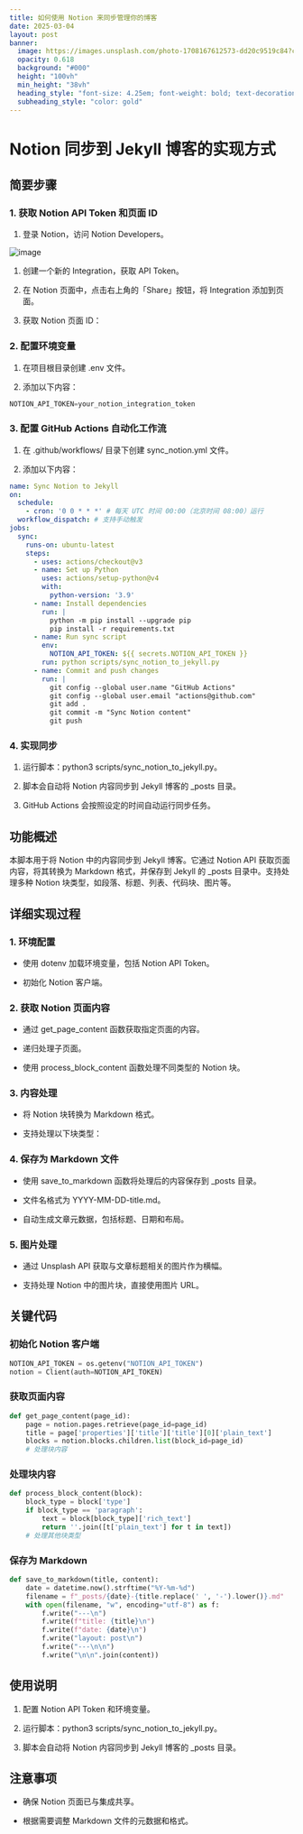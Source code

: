 ```yaml
---
title: 如何使用 Notion 来同步管理你的博客
date: 2025-03-04
layout: post
banner:
  image: https://images.unsplash.com/photo-1708167612573-dd20c9519c84?crop=entropy&cs=tinysrgb&fit=max&fm=jpg&ixid=M3w2OTIwMzJ8MHwxfHJhbmRvbXx8fHx8fHx8fDE3NDEwNTY4OTB8&ixlib=rb-4.0.3&q=80&w=1080
  opacity: 0.618
  background: "#000"
  height: "100vh"
  min_height: "38vh"
  heading_style: "font-size: 4.25em; font-weight: bold; text-decoration: underline"
  subheading_style: "color: gold"
---
```


# Notion 同步到 Jekyll 博客的实现方式

## 简要步骤

### 1. 获取 Notion API Token 和页面 ID

1. 登录 Notion，访问 Notion Developers。

![image](https://prod-files-secure.s3.us-west-2.amazonaws.com/a7a0cc5a-89b9-4cda-8686-1fba0ca52f40/d19c1afe-dea5-4312-9333-786b0ba83054/image.png?X-Amz-Algorithm=AWS4-HMAC-SHA256&X-Amz-Content-Sha256=UNSIGNED-PAYLOAD&X-Amz-Credential=ASIAZI2LB4665L4SDCMN%2F20250304%2Fus-west-2%2Fs3%2Faws4_request&X-Amz-Date=20250304T025450Z&X-Amz-Expires=3600&X-Amz-Security-Token=IQoJb3JpZ2luX2VjEKj%2F%2F%2F%2F%2F%2F%2F%2F%2F%2FwEaCXVzLXdlc3QtMiJHMEUCIEs5Z1CuVe4xziuM1cstm3GR5gpyEspS8tshw6sgefjrAiEAzgVkBlMKzOi7DMC6kMcxIpAk%2BHEyy4kRW%2F%2FwnG8xleQqiAQI4f%2F%2F%2F%2F%2F%2F%2F%2F%2F%2FARAAGgw2Mzc0MjMxODM4MDUiDM8qfCbJkKgIIE%2FBcyrcA6XJLdjNqi%2FsagCPGmcmxA3Vf%2BYyexrHK06renE50rAtO6x%2BlqQvOdjfpRbcpfywo8glnDHjStCJau4SZzj%2BU0J0qabA787LivQxgpdoB%2B9CzOHT%2B22RFYiyEcPsM2VQzWVISA6ljCNCuzVqNeoRYEIfhhWXoszJQecxNQUsYnQcxoztn2dPf1VUQFSkc8AdVfAK9iYAleh1GxYHkSHI2QuRoBUyKja04iyljcClW1J%2BVkiyeeJfPgNBwSyzwlU34JAWdVfKsciDYVYCaNKM1NxzMr%2BpIL%2FitQPCqVIM1hf02r03O0Ql39sA%2F%2FCVskrGAqD2ojjdpu%2Fh%2BWdy7sv2PshCfAApKs35gH8NJ4%2FoSIqXsxU75sjdFk6t4tdoG6rBSv%2Fi2L48fshWs6r%2BSNEwtiIctuRUMz9NgD3MEGdBn3lWTXjbr0vNyDVH4nbNdzgZ3JeUteP1I4%2FtBk5lIDlgNGTtbpscnUmz3TkucP4vb2SGKSo3yvF4BohwTpseiGHpY%2FHjXJHWEl1ql91h4nAzkqXmWEJLQCimq1I2cYNDAj45dwx4w1ti1XbKrnfOTPOvvVGHmfck7KcTDGobx4PSPJJwnL%2FzCQk3xpX34fGI8y79MSryK1qxtUy8asfdMMv4mL4GOqUBIrGjh7ccRmpLfVLb8QOpK%2FoYHI0Le0kGh4R%2B0e89xfMUpW05Cprp7sVngHAF%2Ftg0moJI7sPW6y%2FX1mtDiiWck%2FoKxCbqi0VzZX6jCWGg2RHkVF3R0I4TcN3%2Btr%2FvHrNuqJd8lSapEmpL3bEWSN2WoSyfYD4fPpBS9cKaElMpWwrYCNR9uw3DfHwqHHz5dtu9vVM0vNTXewfxq%2BeLBc2EfTrrkdnv&X-Amz-Signature=a9aaffdf09b38d0bb2fa9414eabbb4e0bae0ca778628b004f8cd51595c417b91&X-Amz-SignedHeaders=host&x-id=GetObject)

1. 创建一个新的 Integration，获取 API Token。

1. 在 Notion 页面中，点击右上角的「Share」按钮，将 Integration 添加到页面。

1. 获取 Notion 页面 ID：


### 2. 配置环境变量

1. 在项目根目录创建 .env 文件。

1. 添加以下内容：

```javascript
NOTION_API_TOKEN=your_notion_integration_token
```

### 3. 配置 GitHub Actions 自动化工作流

1. 在 .github/workflows/ 目录下创建 sync_notion.yml 文件。

1. 添加以下内容：

```yaml
name: Sync Notion to Jekyll
on:
  schedule:
    - cron: '0 0 * * *' # 每天 UTC 时间 00:00（北京时间 08:00）运行
  workflow_dispatch: # 支持手动触发
jobs:
  sync:
    runs-on: ubuntu-latest
    steps:
      - uses: actions/checkout@v3
      - name: Set up Python
        uses: actions/setup-python@v4
        with:
          python-version: '3.9'
      - name: Install dependencies
        run: |
          python -m pip install --upgrade pip
          pip install -r requirements.txt
      - name: Run sync script
        env:
          NOTION_API_TOKEN: ${{ secrets.NOTION_API_TOKEN }}
        run: python scripts/sync_notion_to_jekyll.py
      - name: Commit and push changes
        run: |
          git config --global user.name "GitHub Actions"
          git config --global user.email "actions@github.com"
          git add .
          git commit -m "Sync Notion content"
          git push
```

### 4. 实现同步

1. 运行脚本：python3 scripts/sync_notion_to_jekyll.py。

1. 脚本会自动将 Notion 内容同步到 Jekyll 博客的 _posts 目录。

1. GitHub Actions 会按照设定的时间自动运行同步任务。

## 功能概述

本脚本用于将 Notion 中的内容同步到 Jekyll 博客。它通过 Notion API 获取页面内容，将其转换为 Markdown 格式，并保存到 Jekyll 的 _posts 目录中。支持处理多种 Notion 块类型，如段落、标题、列表、代码块、图片等。

## 详细实现过程

### 1. 环境配置

- 使用 dotenv 加载环境变量，包括 Notion API Token。

- 初始化 Notion 客户端。

### 2. 获取 Notion 页面内容

- 通过 get_page_content 函数获取指定页面的内容。

- 递归处理子页面。

- 使用 process_block_content 函数处理不同类型的 Notion 块。

### 3. 内容处理

- 将 Notion 块转换为 Markdown 格式。

- 支持处理以下块类型：


### 4. 保存为 Markdown 文件

- 使用 save_to_markdown 函数将处理后的内容保存到 _posts 目录。

- 文件名格式为 YYYY-MM-DD-title.md。

- 自动生成文章元数据，包括标题、日期和布局。

### 5. 图片处理

- 通过 Unsplash API 获取与文章标题相关的图片作为横幅。

- 支持处理 Notion 中的图片块，直接使用图片 URL。

## 关键代码

### 初始化 Notion 客户端

```python
NOTION_API_TOKEN = os.getenv("NOTION_API_TOKEN")
notion = Client(auth=NOTION_API_TOKEN)
```

### 获取页面内容

```python
def get_page_content(page_id):
    page = notion.pages.retrieve(page_id=page_id)
    title = page['properties']['title']['title'][0]['plain_text']
    blocks = notion.blocks.children.list(block_id=page_id)
    # 处理块内容
```

### 处理块内容

```python
def process_block_content(block):
    block_type = block['type']
    if block_type == 'paragraph':
        text = block[block_type]['rich_text']
        return ''.join([t['plain_text'] for t in text])
    # 处理其他块类型
```

### 保存为 Markdown

```python
def save_to_markdown(title, content):
    date = datetime.now().strftime("%Y-%m-%d")
    filename = f"_posts/{date}-{title.replace(' ', '-').lower()}.md"
    with open(filename, "w", encoding="utf-8") as f:
        f.write("---\n")
        f.write(f"title: {title}\n")
        f.write(f"date: {date}\n")
        f.write("layout: post\n")
        f.write("---\n\n")
        f.write("\n\n".join(content))
```

## 使用说明

1. 配置 Notion API Token 和环境变量。

1. 运行脚本：python3 scripts/sync_notion_to_jekyll.py。

1. 脚本会自动将 Notion 内容同步到 Jekyll 博客的 _posts 目录。

## 注意事项

- 确保 Notion 页面已与集成共享。

- 根据需要调整 Markdown 文件的元数据和格式。